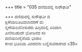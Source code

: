 +++
title = "035 ದಣಿದುದಲ್ಲಿ ಸುರೌಘವೀ"

+++
ದಣಿದುದಲ್ಲಿ ಸುರೌಘವೀ ದ  
ಕ್ಷಿಣೆಯಲೂಟದಲಾದರಣೆ ಮ  
ನ್ನಣೆಯಲವನೀಸುರರು ಹಿಗ್ಗಿದರಿಲ್ಲಿ ಪಿರಿದಾಗಿ  
ಎಣಿಸಬಹುದೇ ಭೋಜನದ ಸಂ  
ದಣಿಯನೀಸೈಸೆಂದು ಭಾರಾಂ  
ಕಣದ ಭೂರಿಯ ವಿವರವನು ಬಣ್ಣಿಸುವರಾರೆಂದ      ॥35॥